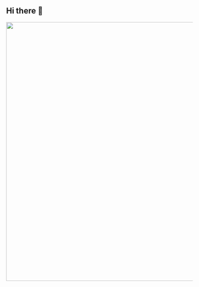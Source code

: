 ## Hi there 👋
<!--
**Krzychulec21/Krzychulec21** is a ✨ _special_ ✨ repository because its `README.md` (this file) appears on your GitHub profile.

Here are some ideas to get you started:

- 🔭 I’m currently working on ...
- 🌱 I’m currently learning ...
- 👯 I’m looking to collaborate on ...
- 🤔 I’m looking for help with ...
- 💬 Ask me about ...
- 📫 How to reach me: ...
- 😄 Pronouns: ...
- ⚡ Fun fact: ...
-->
<img src="https://wakatime.com/share/@4a0259dd-c64a-40f3-b05c-060b5dff73c8/4783e98d-bcf2-483e-8c22-d0ee9476415b.svg" width="700">
